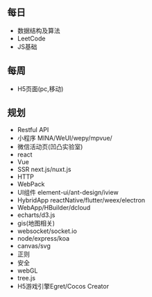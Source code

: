 ## 每日
- 数据结构及算法  
- LeetCode  
- JS基础  

## 每周
- H5页面(pc,移动)

## 规划
- Restful API 
- 小程序 MINA/WeUI/wepy/mpvue/
- 微信活动页(凹凸实验室)  
- react  
- Vue  
- SSR next.js/nuxt.js  
- HTTP  
- WebPack  
- UI组件 element-ui/ant-design/iview  
- HybridApp reactNative/flutter/weex/electron  
- WebApp/HBuilder/dcloud  
- echarts/d3.js  
- gis(地图相关)  
- websocket/socket.io
- node/express/koa  
- canvas/svg  
- 正则  
- 安全  
- webGL  
- tree.js  
- H5游戏引擎Egret/Cocos Creator  